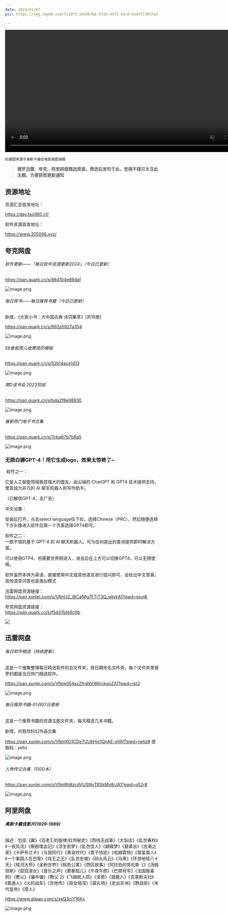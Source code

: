 ```yaml
---
date: 2024/01/07
pic: https://img.imgdd.com/f210f3.5420bfb6-072b-4472-b3c8-b247f238d7a3.png

---
```


<video width="800px" preload muted autoplay loop><source src="https://cdn.fliggy.com/upic/BDf4l0.mp4" type="video/mp4" poster="https://i.postimg.cc/j26cp27Y/image.png"></video>

<small>封面图来源于奥斯卡最佳电影插图海报</small>

> **搜罗迅雷、夸克、阿里网盘精选资源，筛选后发布于此，觉得不错可关注此主题，方便获取更新通知**

## 资源地址

资源汇总首发地址：

 https://day.tsq360.cf/

软件资源首发地址：

https://www.205066.xyz/

## 夸克网盘

###### 软件更新——「每日软件资源更新2024」（今日已更新）

https://pan.quark.cn/s/884104e89daf

![image.png](https://img.imgdd.com/f210f3.2b39d343-2cf0-48d9-9710-5e438cdaf863.png)

###### 每日荐书——每日推荐书籍（今日已更新）

新增，《大家小书：大中国古典·诗词集萃》[共16册]

https://pan.quark.cn/s/892a5927a354

![image.png](https://img.imgdd.com/f210f3.6b1108af-cceb-4ea5-a78a-9f9822f93787.png)

###### 58套稻壳儿收费简历模板

https://pan.quark.cn/s/52b14ace1d13

![image.png](https://img.imgdd.com/f210f3.f231b329-dcc5-4973-9521-de9f23b88cba.png)

###### 樊D读书会 2023完结

https://pan.quark.cn/s/bda2f8e98930

![image.png](https://img.imgdd.com/f210f3.c1709006-a494-4229-94cd-23badc11d651.png)

###### 最新热门电子书合集

https://pan.quark.cn/s/7cba67b7b6a5

![image.png](https://img.imgdd.com/f210f3.72a716f9-eb78-4933-a123-0253e9e4f34a.png)

### 无限白嫖GPT-4！用它生成logo，效果太惊艳了~

 软件之一：  

它是人工智能领域极其强大的盟友。由尖端的 ChatGPT 和 GPT4 技术提供支持，使其成为非凡的 AI 聊天机器人和写作助手。  

（已解锁GPT-4，去广告）  

中文设置：  

安装后打开，点击select language往下拉，选择Chinese（PRC），然后随便选择下方头像进入软件后第一个页面选择GPT4即可。  

软件之二：  
一款不错的基于 GPT-4 的 AI 聊天机器人。可为任何提出的查询提供即时解决方案。  

可以使用GTP4，但需要世界网进入，进去后在上方可以切换GPT4，可以无限使用。  

软件虽然本体为英语，直接使用中文或其他语言进行提问即可，会给出中文答案，其他语言问答也是类似模式

迅雷网盘资源链接：  
https://pan.xunlei.com/s/VNnU2_WCaNfg7FTjT3Q_oAykA1?pwd=gxvi#   

夸克网盘资源链接：  
https://pan.quark.cn/s/f5d37bfe9c0b

![](https://img.imgdd.com/f210f3.871aae9e-5a3d-4273-b1a8-baffc9f7c4af.png?t=928c3d1b-478d-4bb6-91fa-43234df203e7)

## 迅雷网盘

###### 每日软件精选（持续更新）

这是一个搜集整理每日精选软件的总文件夹，按日期命名文件夹，每个文件夹里搜罗的都是当日热门精选软件。

https://pan.xunlei.com/s/VNlw054sxZfrqNVi66rckqoZA1?pwd=rpt2

![image.png](https://img.imgdd.com/f210f3.2b39d343-2cf0-48d9-9710-5e438cdaf863.png)

###### 每日推荐书籍-01月07日更新

这是一个推荐书籍的资源主题文件夹，每天精选几本书籍。

新增，刘慈欣科幻作品合集

https://pan.xunlei.com/s/VNmKO1CDe7UUbHjo1QnAE-qVA1?pwd=jwhz# 提取码：jwhz

![image.png](https://img.imgdd.com/f210f3.f1af582a-4390-4be5-bd4f-3a82e7231d19.png)

###### 人物传记合集（1000本）

https://pan.xunlei.com/s/VNnRh8zcdVlJSNvTRSkMv8rJA1?pwd=q52r# 

![image.png](https://img.imgdd.com/f210f3.cb02fa94-c8fc-436d-98f6-4b7f7c7cc76d.png)

## 阿里网盘

###### **奥斯卡最佳影片(1929-1989)**

描述：包括《翼》《百老汇的旋律/红伶秘史》《西线无战事》《大饭店》《乱世春秋》《一夜风流》《叛舰喋血记》《浮生若梦》《乱世佳人》《蝴蝶梦》《翡翠谷》《忠勇之家》《卡萨布兰卡》《与我同行》《黄金时代》《君子协定》《哈姆雷特》《彗星美人》《一个美国人在巴黎》《戏王之王》《乱世忠魂》《码头风云》《马蒂》《环游地球八十天》《桂河大桥》《金粉世界》《桃色公寓》《西区故事》《阿拉伯的劳伦斯《》《汤姆 琼斯》《窈窕淑女》《音乐之声》《雾都孤儿》《午夜牛郎》《巴顿将军》《法国贩毒网》《教父》《骗中骗》《教父 2》《飞越疯人院》《洛奇》《猎鹿人》《克莱默夫妇》《普通人》《火的战车》《甘地传》《母女情深》《莫扎特》《走出非洲》《野战排》《末代皇帝》《雨人》

https://www.alipan.com/s/xeQ3cjY16Kx

![image.png](https://img.imgdd.com/f210f3.5420bfb6-072b-4472-b3c8-b247f238d7a3.png)
